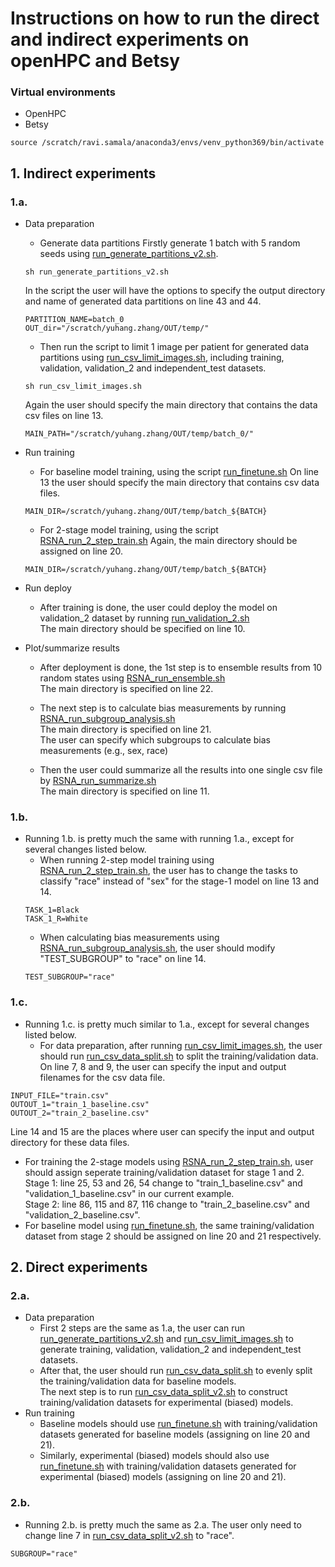 # Instructions on how to run the direct and indirect experiments on openHPC and Betsy
### Virtual environments
- OpenHPC
- Betsy 
```
source /scratch/ravi.samala/anaconda3/envs/venv_python369/bin/activate
```

## 1. Indirect experiments
### 1.a. 
- Data preparation
  - Generate data partitions
  Firstly generate 1 batch with 5 random seeds using [run_generate_partitions_v2.sh](https://github.com/ravisamala/continual_learning_evaluation/blob/main/bash_scripts/run_generate_partitions_v2.sh).
  ```
  sh run_generate_partitions_v2.sh
  ```
  In the script the user will have the options to specify the output directory and name of generated data partitions on line 43 and 44.
  ```
  PARTITION_NAME=batch_0
  OUT_dir="/scratch/yuhang.zhang/OUT/temp/"
  ```
    - Then run the script to limit 1 image per patient for generated data partitions using [run_csv_limit_images.sh](https://github.com/ravisamala/continual_learning_evaluation/blob/main/bash_scripts/run_csv_limit_images.sh), including training, validation, validation_2 and independent_test datasets.
  ```
  sh run_csv_limit_images.sh
  ```
  Again the user should specify the main directory that contains the data csv files on line 13.
  ```
  MAIN_PATH="/scratch/yuhang.zhang/OUT/temp/batch_0/"
  ```
 - Run training
   - For baseline model training, using the script [run_finetune.sh](https://github.com/ravisamala/continual_learning_evaluation/blob/main/chexpert-model/betsy_scripts/run_finetune.sh)
   On line 13 the user should specify the main directory that contains csv data files.
    ```
    MAIN_DIR=/scratch/yuhang.zhang/OUT/temp/batch_${BATCH}
    ```   
   - For 2-stage model training, using the script [RSNA_run_2_step_train.sh](https://github.com/ravisamala/continual_learning_evaluation/blob/main/chexpert-model/betsy_scripts/RSNA_run_2_step_train.sh)
   Again, the main directory should be assigned on line 20.
    ```
    MAIN_DIR=/scratch/yuhang.zhang/OUT/temp/batch_${BATCH}
    ```   
 - Run deploy  
    - After training is done, the user could deploy the model on validation_2 dataset by running [run_validation_2.sh](https://github.com/ravisamala/continual_learning_evaluation/blob/main/chexpert-model/betsy_scripts/run_validation_2.sh)  
    The main directory should be specified on line 10.
  
- Plot/summarize results
  - After deployment is done, the 1st step is to ensemble results from 10 random states using [RSNA_run_ensemble.sh](https://github.com/ravisamala/continual_learning_evaluation/blob/main/chexpert-model/betsy_scripts/RSNA_run_ensemble.sh)  
  The main directory is specified on line 22.

  - The next step is to calculate bias measurements by running [RSNA_run_subgroup_analysis.sh](https://github.com/ravisamala/continual_learning_evaluation/blob/main/chexpert-model/betsy_scripts/RSNA_run_subgroup_analysis.sh)  
  The main directory is specified on line 21.  
  The user can specify which subgroups to calculate bias measurements (e.g., sex, race)

  - Then the user could summarize all the results into one single csv file by [RSNA_run_summarize.sh](https://github.com/ravisamala/continual_learning_evaluation/blob/main/chexpert-model/betsy_scripts/RSNA_run_summarize.sh)  
  The main directory is specified on line 11.
### 1.b.
- Running 1.b. is pretty much the same with running 1.a., except for several changes listed below.
  - When running 2-step model training using [RSNA_run_2_step_train.sh](https://github.com/ravisamala/continual_learning_evaluation/blob/main/chexpert-model/betsy_scripts/RSNA_run_2_step_train.sh), the user has to change the tasks to classify "race" instead of "sex" for the stage-1 model on line 13 and 14.
  ```
  TASK_1=Black
  TASK_1_R=White
  ```
  - When calculating bias measurements using [RSNA_run_subgroup_analysis.sh](https://github.com/ravisamala/continual_learning_evaluation/blob/main/chexpert-model/betsy_scripts/RSNA_run_subgroup_analysis.sh), the user should modify "TEST_SUBGROUP" to "race" on line 14.
  ```
  TEST_SUBGROUP="race"
  ```
### 1.c.
- Running 1.c. is pretty much similar to 1.a., except for several changes listed below.
  - For data preparation, after running [run_csv_limit_images.sh](https://github.com/ravisamala/continual_learning_evaluation/blob/main/bash_scripts/run_csv_limit_images.sh), the user should run [run_csv_data_split.sh](https://github.com/ravisamala/continual_learning_evaluation/blob/main/betsy_scripts/run_csv_data_split.sh) to split the training/validation data. On line 7, 8 and 9, the user can specify the input and output filenames for the csv data file.
``` 
INPUT_FILE="train.csv"
OUTOUT_1="train_1_baseline.csv"
OUTOUT_2="train_2_baseline.csv"
```
Line 14 and 15 are the places where user can specify the input and output directory for these data files.
  - For training the 2-stage models using [RSNA_run_2_step_train.sh](https://github.com/ravisamala/continual_learning_evaluation/blob/main/chexpert-model/betsy_scripts/RSNA_run_2_step_train.sh), user should assign seperate training/validation dataset for stage 1 and 2.  
  Stage 1: line 25, 53 and 26, 54 change to "train_1_baseline.csv" and "validation_1_baseline.csv" in our current example.  
  Stage 2: line 86, 115 and 87, 116 change to "train_2_baseline.csv" and "validation_2_baseline.csv".
  - For baseline model using [run_finetune.sh](https://github.com/ravisamala/continual_learning_evaluation/blob/main/chexpert-model/betsy_scripts/run_finetune.sh), the same training/validation dataset from stage 2 should be assigned on line 20 and 21 respectively.
## 2. Direct experiments
### 2.a. 
- Data preparation
  - First 2 steps are the same as 1.a, the user can run [run_generate_partitions_v2.sh](https://github.com/ravisamala/continual_learning_evaluation/blob/main/bash_scripts/run_generate_partitions_v2.sh) and [run_csv_limit_images.sh](https://github.com/ravisamala/continual_learning_evaluation/blob/main/bash_scripts/run_csv_limit_images.sh) to generate training, validation, validation_2 and independent_test datasets.
  - After that, the user should run [run_csv_data_split.sh](https://github.com/ravisamala/continual_learning_evaluation/blob/main/betsy_scripts/run_csv_data_split.sh) to evenly split the training/validation data for baseline models.  
  The next step is to run [run_csv_data_split_v2.sh]() to construct training/validation datasets for experimental (biased) models.
- Run training
  - Baseline models should use [run_finetune.sh](https://github.com/ravisamala/continual_learning_evaluation/blob/main/chexpert-model/betsy_scripts/run_finetune.sh) with training/validation datasets generated for baseline models (assigning on line 20 and 21).
  - Similarly, experimental (biased) models should also use [run_finetune.sh](https://github.com/ravisamala/continual_learning_evaluation/blob/main/chexpert-model/betsy_scripts/run_finetune.sh) with training/validation datasets generated for experimental (biased) models (assigning on line 20 and 21).
### 2.b. 
- Running 2.b. is pretty much the same as 2.a. The user only need to change line 7 in [run_csv_data_split_v2.sh]() to "race".
``` 
SUBGROUP="race"
``` 
